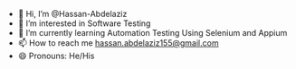- 👋 Hi, I’m @Hassan-Abdelaziz
- 👀 I’m interested in Software Testing
- 🌱 I’m currently learning Automation Testing Using Selenium and Appium
- 📫 How to reach me hassan.abdelaziz155@gmail.com
- 😄 Pronouns: He/His


<!---
- 💞️ I’m looking to collaborate on ...
- ⚡ Fun fact: ...
Hassan-Abdelaziz/Hassan-Abdelaziz is a ✨ special ✨ repository because its `README.md` (this file) appears on your GitHub profile.
You can click the Preview link to take a look at your changes.
--->
